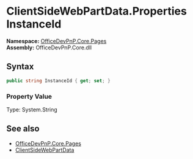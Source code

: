 # ClientSideWebPartData.Properties InstanceId
  

**Namespace:** [OfficeDevPnP.Core.Pages](OfficeDevPnP.Core.Pages.md)  
**Assembly:** OfficeDevPnP.Core.dll  
## Syntax
```C#
public string InstanceId { get; set; }
```

### Property Value
Type: System.String  

## See also
- [OfficeDevPnP.Core.Pages](OfficeDevPnP.Core.Pages.md)
- [ClientSideWebPartData](OfficeDevPnP.Core.Pages.ClientSideWebPartData.md) 
